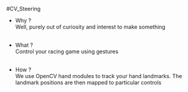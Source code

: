 #CV_Steering
- Why ?</br>
Well, purely out of curiosity and interest to make something</br></br>  

- What ?</br> 
Control your racing game using gestures</br> </br> 

- How ?</br> 
We use OpenCV hand modules to track your hand landmarks. The landmark positions are then mapped to particular controls</br> 

